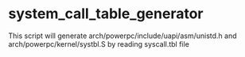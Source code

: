 # system_call_table_generator

This script will generate arch/powerpc/include/uapi/asm/unistd.h
and arch/powerpc/kernel/systbl.S by reading syscall.tbl file
